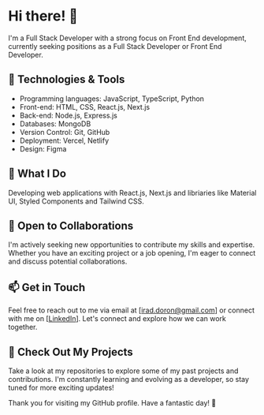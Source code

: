 # Hi there! 👋

I'm a Full Stack Developer with a strong focus on Front End development, currently seeking positions as a Full Stack Developer or Front End Developer.

## 🔧 Technologies & Tools

- Programming languages: JavaScript, TypeScript, Python
- Front-end: HTML, CSS, React.js, Next.js
- Back-end: Node.js, Express.js
- Databases: MongoDB
- Version Control: Git, GitHub
- Deployment: Vercel, Netlify
- Design: Figma

## 🚀 What I Do

Developing web applications with React.js, Next.js and libriaries like Material UI, Styled Components and Tailwind CSS.

## 🌱 Open to Collaborations

I'm actively seeking new opportunities to contribute my skills and expertise. Whether you have an exciting project or a job opening, I'm eager to connect and discuss potential collaborations.

## 📫 Get in Touch

Feel free to reach out to me via email at [irad.doron@gmail.com] or connect with me on [[LinkedIn](https://www.linkedin.com/in/irad-doron/)]. Let's connect and explore how we can work together.

## 📝 Check Out My Projects

Take a look at my repositories to explore some of my past projects and contributions. I'm constantly learning and evolving as a developer, so stay tuned for more exciting updates!

Thank you for visiting my GitHub profile. Have a fantastic day! 🌟

